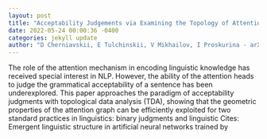 ```yaml
--- 
layout: post 
title: "Acceptability Judgements via Examining the Topology of Attention Maps" 
date: 2022-05-24 00:00:36 -0400 
categories: jekyll update 
author: "D Cherniavskii, E Tulchinskii, V Mikhailov, I Proskurina - arXiv preprint arXiv , 2022" 
--- 
```

The role of the attention mechanism in encoding linguistic knowledge has received special interest in NLP. However, the ability of the attention heads to judge the grammatical acceptability of a sentence has been underexplored. This paper approaches the paradigm of acceptability judgments with topological data analysis (TDA), showing that the geometric properties of the attention graph can be efficiently exploited for two standard practices in linguistics: binary judgments and linguistic Cites: Emergent linguistic structure in artificial neural networks trained by